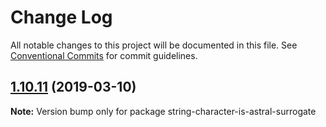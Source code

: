 # Change Log

All notable changes to this project will be documented in this file.
See [Conventional Commits](https://conventionalcommits.org) for commit guidelines.

## [1.10.11](https://gitlab.com/codsen/codsen/compare/string-character-is-astral-surrogate@1.10.10...string-character-is-astral-surrogate@1.10.11) (2019-03-10)

**Note:** Version bump only for package string-character-is-astral-surrogate
